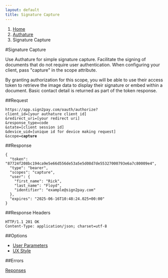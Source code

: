 ```yaml
---
layout: default
title: Signature Capture
---
```


<ol class="breadcrumb">
  <li><a href="/">Home</a></li>
  <li><a href="/authature">Authature</a></li>
  <li>Signature Capture</li>
</ol>

#Signature Capture

Use Authature for simple signature capture. Facilitate the signing of documents that do not require user authentication. When configuring your client, pass "capture" in the scope attribute.

By granting authorization for this scope, you will be able to use their access token to retrieve the image data to display their signature or embed within a document. Basic contact detail is returned as part of the token response.

##Request

<pre><code>https://app.sign2pay.com/oauth/authorize?
client_id=[your authature client id]
&amp;redirect_uri=[your redirect uri]
&amp;response_type=code
&amp;state=[client session id]
&amp;device_uid=[unique id for device making request]
&amp;scope=<strong>capture</strong>
</code></pre>

##Response

<pre>
<code>{
  "token": "87724f208bc194ca9e5e66d556de53a5e5d08d7de55327000793e6a7c80009e4",
  "type": "bearer",
  "scopes": "capture",
  "user": {
    "first_name": "Rick",
    "last_name": "Floyd",
    "identifier": "example@sign2pay.com"
  },
  "expires": "2025-06-16T10:48:24.025+00:00"
}</code>
</pre>

##Response Headers

    HTTP/1.1 201 OK
    Content-Type: application/json; charset=utf-8

##Options

- [User Parameters](/authature/user_params.html)
- [UX Style](/authature/ux_styles.html)

##Errors

[Reponses](/authature/error_responses.html)